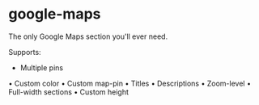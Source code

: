 google-maps
===========

The only Google Maps section you'll ever need.

Supports:

<ul>
<li> Multiple pins</li>
</ul>
• Custom color
• Custom map-pin
• Titles
• Descriptions
• Zoom-level
• Full-width sections
• Custom height
